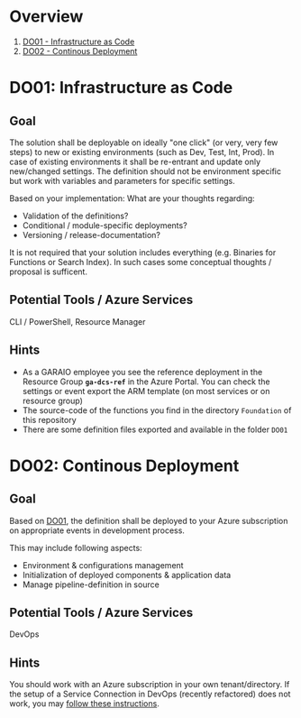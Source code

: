# Overview
1. [DO01 - Infrastructure as Code](#do01-infrastructure-as-code)
1. [DO02 - Continous Deployment](#do02-continous-deployment)

# DO01: Infrastructure as Code
## Goal
The solution shall be deployable on ideally "one click" (or very, very few steps) to new or existing environments (such as Dev, Test, Int, Prod). In case of existing environments it shall be re-entrant and update only new/changed settings. The definition should not be environment specific but work with variables and parameters for specific settings.

Based on your implementation: What are your thoughts regarding:
* Validation of the definitions?
* Conditional / module-specific deployments?
* Versioning / release-documentation?

It is not required that your solution includes everything (e.g. Binaries for Functions or Search Index). In such cases some conceptual thoughts / proposal is sufficent.

## Potential Tools / Azure Services
CLI / PowerShell, Resource Manager

## Hints
* As a GARAIO employee you see the reference deployment in the Resource Group **`ga-dcs-ref`** in the Azure Portal. You can check the settings or event export the ARM template (on most services or on resource group)
* The source-code of the functions you find in the directory `Foundation` of this repository
* There are some definition files exported and available in the folder `DO01`

# DO02: Continous Deployment
## Goal
Based on [DO01](#do01-infrastructure-as-code), the definition shall be deployed to your Azure subscription on appropriate events in development process.

This may include following aspects:
* Environment & configurations management
* Initialization of deployed components & application data
* Manage pipeline-definition in source

## Potential Tools / Azure Services
DevOps

## Hints
You should work with an Azure subscription in your own tenant/directory. If the setup of a Service Connection in DevOps (recently refactored) does not work, you may [follow these instructions](https://docs.microsoft.com/de-de/azure-stack/operator/azure-stack-create-service-principals).
